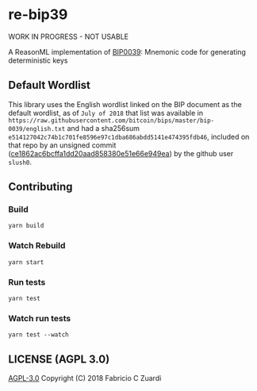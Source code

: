 # re-bip39

WORK IN PROGRESS - NOT USABLE

A ReasonML implementation of [BIP0039][bip39]: Mnemonic code for generating deterministic keys

## Default Wordlist

This library uses the English wordlist linked on the BIP document as the default wordlist,
as of `July of 2018` that list was available in `https://raw.githubusercontent.com/bitcoin/bips/master/bip-0039/english.txt`
and had a sha256sum `e514127042c74b1c701fe8596e97c1dba686abdd5141e474395fdb46`,
included on that repo by an unsigned commit ([ce1862ac6bcffa1dd20aad858380e51e66e949ea][wordlist-commit])
by the github user `slush0`.

## Contributing

### Build

```
yarn build
```

### Watch Rebuild

```
yarn start
```

### Run tests
```
yarn test
```

### Watch run tests
```
yarn test --watch
```

## LICENSE (AGPL 3.0)
[AGPL-3.0][license] Copyright (C) 2018 Fabricio C Zuardi


[bip39]: https://github.com/bitcoin/bips/blob/master/bip-0039.mediawiki
[wordlist-commit]: https://github.com/bitcoin/bips/commit/ce1862ac6bcffa1dd20aad858380e51e66e949ea
[license]: ./LICENSE

